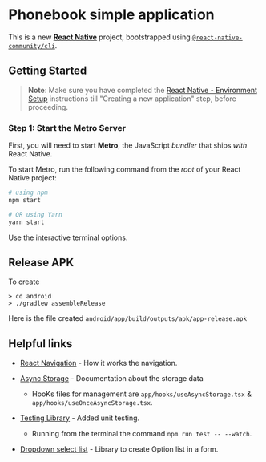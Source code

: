 # Phonebook simple application

This is a new [**React Native**](https://reactnative.dev) project, bootstrapped using [`@react-native-community/cli`](https://github.com/react-native-community/cli).

## Getting Started

> **Note**: Make sure you have completed the [React Native - Environment Setup](https://reactnative.dev/docs/environment-setup) instructions till "Creating a new application" step, before proceeding.

### Step 1: Start the Metro Server

First, you will need to start **Metro**, the JavaScript _bundler_ that ships _with_ React Native.

To start Metro, run the following command from the _root_ of your React Native project:

```bash
# using npm
npm start

# OR using Yarn
yarn start
```

Use the interactive terminal options.

## Release APK

To create

```terminal
> cd android
> ./gradlew assembleRelease
```

Here is the file created `android/app/build/outputs/apk/app-release.apk`

## Helpful links

- [React Navigation](https://reactnavigation.org/docs) - How it works the navigation.
- [Async Storage](https://github.com/react-native-async-storage/async-storage) - Documentation about the storage data
  - HooKs files for management are `app/hooks/useAsyncStorage.tsx` & `app/hooks/useOnceAsyncStorage.tsx`.
- [Testing Library](https://testing-library.com/docs/react-native-testing-library/intro/) - Added unit testing.

  - Running from the terminal the command `npm run test -- --watch`.

- [Dropdown select list](https://github.com/danish1658/react-native-dropdown-select-list) - Library to create Option list in a form.
